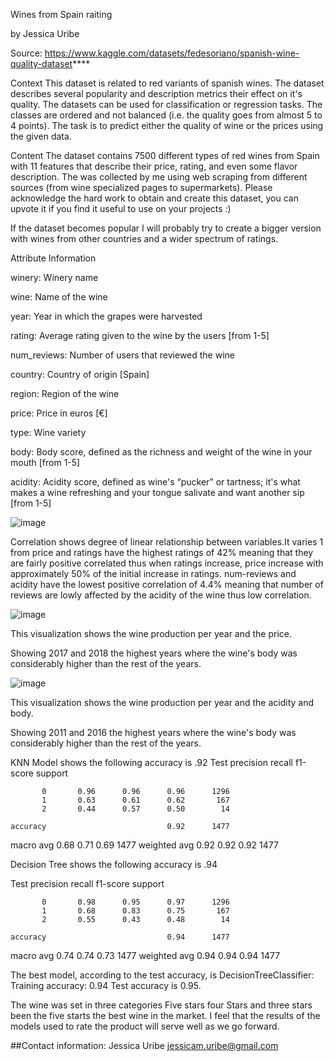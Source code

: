 Wines from Spain raiting

by Jessica Uribe

Source: https://www.kaggle.com/datasets/fedesoriano/spanish-wine-quality-dataset****



Context 
This dataset is related to red variants of spanish wines. The dataset describes several popularity and description metrics their effect on it's quality. The datasets can be used for classification or regression tasks. The classes are ordered and not balanced (i.e. the quality goes from almost 5 to 4 points). The task is to predict either the quality of wine or the prices using the given data.

Content The dataset contains 7500 different types of red wines from Spain with 11 features that describe their price, rating, and even some flavor description. The was collected by me using web scraping from different sources (from wine specialized pages to supermarkets). Please acknowledge the hard work to obtain and create this dataset, you can upvote it if you find it useful to use on your projects :)

If the dataset becomes popular I will probably try to create a bigger version with wines from other countries and a wider spectrum of ratings.

Attribute Information

winery: Winery name

wine: Name of the wine

year: Year in which the grapes were harvested

rating: Average rating given to the wine by the users [from 1-5]

num_reviews: Number of users that reviewed the wine

country: Country of origin [Spain]

region: Region of the wine

price: Price in euros [€]

type: Wine variety

body: Body score, defined as the richness and weight of the wine in your mouth [from 1-5]

acidity: Acidity score, defined as wine's “pucker” or tartness; it's what makes a wine refreshing and your tongue salivate and want another sip [from 1-5]

![image](https://github.com/Juribe7980/project-2/assets/120814725/623265d6-93cf-481e-a525-9dc7912cb11b)




Correlation shows degree of linear relationship between variables.It varies 1 from price and ratings have the highest ratings of 42% meaning that they are fairly positive correlated thus when ratings increase, price increase with approximately 50% of the initial increase in ratings. num-reviews and acidity have the lowest positive correlation of 4.4% meaning that number of reviews are lowly affected by the acidity of the wine thus low correlation.

![image](https://github.com/Juribe7980/project-2/assets/120814725/214463b3-e772-4451-aa2e-78b9b62a16e6)



This visualization shows the wine production per year and the price.


Showing 2017 and 2018 the highest years where the wine's body was considerably higher than the rest of the years.



![image](https://github.com/Juribe7980/project-2/assets/120814725/40cfc6fc-6fdb-4af8-a344-12312aa14815)





This visualization shows the wine production per year and the acidity and body.


Showing 2011 and 2016 the highest years where the wine's body was considerably higher than the rest of the years.



KNN Model shows the following accuracy is .92
Test
              precision    recall  f1-score   support

           0       0.96      0.96      0.96      1296
           1       0.63      0.61      0.62       167
           2       0.44      0.57      0.50        14

    accuracy                           0.92      1477
   macro avg       0.68      0.71      0.69      1477
weighted avg       0.92      0.92      0.92      1477


Decision Tree shows the following accuracy is .94

Test
              precision    recall  f1-score   support

           0       0.98      0.95      0.97      1296
           1       0.68      0.83      0.75       167
           2       0.55      0.43      0.48        14

    accuracy                           0.94      1477
   macro avg       0.74      0.74      0.73      1477
weighted avg       0.94      0.94      0.94      1477



The best model, according to the test accuracy, is DecisionTreeClassifier:
Training accuracy: 0.94 Test accuracy is 0.95. 

The wine was set in three categories Five stars four Stars and three stars been the five starts the best wine in the market.
I feel that the results of the models used to rate the product will serve well as we go forward. 

##Contact information: Jessica Uribe  jessicam.uribe@gmail.com
